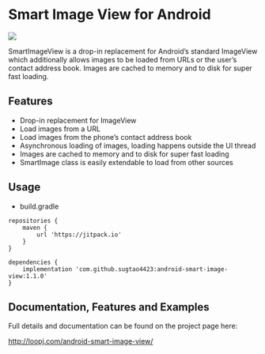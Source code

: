 Smart Image View for Android
==============================

[![](https://jitpack.io/v/sugtao4423/android-smart-image-view.svg)](https://jitpack.io/#sugtao4423/android-smart-image-view)

SmartImageView is a drop-in replacement for Android’s standard ImageView which additionally allows images to be loaded from URLs or the user’s contact address book. Images are cached to memory and to disk for super fast loading.


Features
--------
- Drop-in replacement for ImageView
- Load images from a URL
- Load images from the phone’s contact address book
- Asynchronous loading of images, loading happens outside the UI thread
- Images are cached to memory and to disk for super fast loading
- SmartImage class is easily extendable to load from other sources


Usage
-----
* build.gradle

```
repositories {
    maven {
        url 'https://jitpack.io'
    }
}

dependencies {
    implementation 'com.github.sugtao4423:android-smart-image-view:1.1.0'
}
```


Documentation, Features and Examples
------------------------------------
Full details and documentation can be found on the project page here:

<http://loopj.com/android-smart-image-view/>
